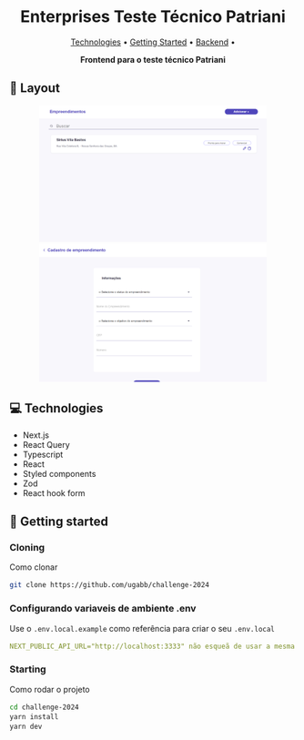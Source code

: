 <h1 align="center" style="font-weight: bold;">Enterprises Teste Técnico Patriani</h1>

<p align="center">
 <a href="#tech">Technologies</a> • 
 <a href="#started">Getting Started</a> • 
<a href="https://github.com/ugabb/enterprise-api">Backend</a> • 
</p>

<p align="center">
    <b>Frontend para o teste técnico Patriani</b>
</p>

<h2 id="layout">🎨 Layout</h2>

<p align="center">
    <img src="/public/images/home-page.png" alt="Image Example" width="400px">
    <img src="/public/images/register.png" alt="Image Example" width="400px">
</p>

<h2 id="technologies">💻 Technologies</h2>

- Next.js
- React Query
- Typescript
- React
- Styled components
- Zod
- React hook form

<h2 id="started">🚀 Getting started</h2>

<h3>Cloning</h3>

Como clonar

```bash
git clone https://github.com/ugabb/challenge-2024
```

<h3>Configurando variaveis de ambiente .env </h2>

Use o `.env.local.example` como referência para criar o seu `.env.local`


```yaml
NEXT_PUBLIC_API_URL="http://localhost:3333" não esqueã de usar a mesma porta do backend
```

<h3>Starting</h3>

Como rodar o projeto

```bash
cd challenge-2024
yarn install
yarn dev
```
